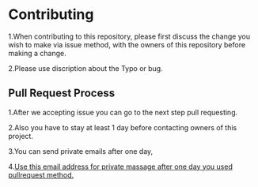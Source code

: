 # Contributing

1.When contributing to this repository, please first discuss the change you wish to make via issue
method, with the owners of this repository before making a change. 

2.Please use discription about the Typo or bug.

## Pull Request Process

1.After we accepting issue you can go to the next step pull requesting.

2.Also you have to stay at least 1 day before contacting owners of this project.

3.You can send private emails after one day,

4.<a href="gnsprogrammers@gmail.com">Use this email address for private massage after one day you used pullrequest method.</a>
